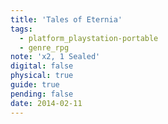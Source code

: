 ```yaml
---
title: 'Tales of Eternia'
tags:
  - platform_playstation-portable
  - genre_rpg
note: 'x2, 1 Sealed'
digital: false
physical: true
guide: true
pending: false
date: 2014-02-11
---
```

